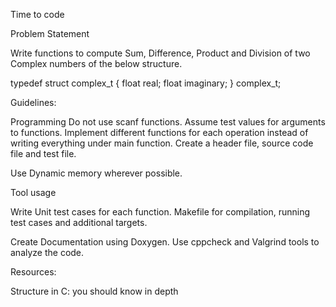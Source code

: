 Time to code

Problem Statement

Write functions to compute Sum, Difference, Product and Division of two Complex numbers of the below structure.


typedef struct complex_t {
    float real;
    float imaginary;
} complex_t;


Guidelines:

Programming
Do not use scanf functions. 
Assume test values for arguments to functions.
Implement different functions for each operation instead of writing everything under main function.
Create a header file, source code file and test file.

Use Dynamic memory wherever possible.

Tool usage

Write Unit test cases for each function.
Makefile for compilation, running test cases and additional targets.

Create Documentation using Doxygen.
Use cppcheck and Valgrind tools to analyze the code.

Resources:

Structure in C: you should know in depth

